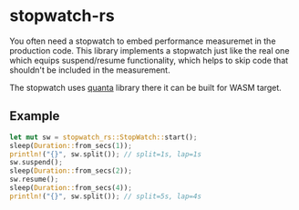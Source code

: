 # stopwatch-rs

You often need a stopwatch to embed performance measuremet in the production code.
This library implements a stopwatch just like the real one which equips
suspend/resume functionality, which helps to skip code that shouldn't be included
in the measurement.

The stopwatch uses [quanta](https://github.com/metrics-rs/quanta) library there it can be built for WASM target.

## Example

```rust
let mut sw = stopwatch_rs::StopWatch::start();
sleep(Duration::from_secs(1));
println!("{}", sw.split()); // split=1s, lap=1s
sw.suspend();
sleep(Duration::from_secs(2));
sw.resume();
sleep(Duration::from_secs(4));
println!("{}", sw.split()); // split=5s, lap=4s
```